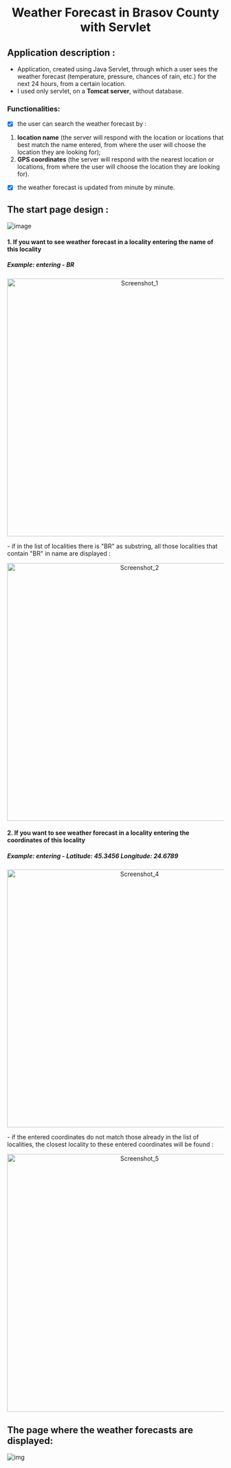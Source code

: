 
<h1 align="center"> Weather Forecast in Brasov County with Servlet</h1>

<h2>Application description :</h2>

* Application, created using Java Servlet, through which a user sees the weather forecast (temperature, pressure, chances of rain, etc.) for the next 24 hours, from a certain location.
* I used only servlet, on a **Tomcat server**, without database.

<h3>Functionalities:</h3>

- [X] the user can search the weather forecast by :
1. **location name** (the server will respond with the location or locations that best match the name entered, from where the user will choose the location they are looking for);
2. **GPS coordinates** (the server will respond with the nearest location or locations, from where the user will choose the location they are looking for).

- [X] the weather forecast is updated from minute by minute.

<h2>The start page design :</h2>

![image](https://user-images.githubusercontent.com/58684695/101262674-1c304d80-3749-11eb-82aa-4ecd939472f6.png)

<h4> 1. If you want to see weather forecast in a locality entering the name of this locality</h4>
<h5> Example: entering - BR</h5>
<p align="center">
<img width="600" alt="Screenshot_1" src="https://user-images.githubusercontent.com/58684695/101654779-8e56aa00-3a49-11eb-805a-286b8688e9c1.png">
</p>
- if in the list of localities there is "BR" as substring, all those localities that contain "BR" in name are displayed :
<p align="center">
<img width="600" alt="Screenshot_2" src="https://user-images.githubusercontent.com/58684695/101656029-e9d56780-3a4a-11eb-9d5d-49fa8af1dcca.png">
</p>

<h4> 2. If you want to see weather forecast in a locality entering the coordinates of this locality</h4>
<h5> Example: entering - Latitude: 45.3456 Longitude: 24.6789</h5>
<p align="center">
<img width="600" alt="Screenshot_4" src="https://user-images.githubusercontent.com/58684695/101657207-4be29c80-3a4c-11eb-9937-8d216c6f8410.png">
</p>
- if the entered coordinates do not match those already in the list of localities, the closest locality to these entered coordinates will be found :
<p align="center">
<img width="600" align="center" alt="Screenshot_5" src="https://user-images.githubusercontent.com/58684695/101657272-5b61e580-3a4c-11eb-9322-242601e050a7.png">
</p>

<h2>The page where the weather forecasts are displayed:</h2>

![img](https://user-images.githubusercontent.com/58684695/102120114-bd568c80-3e4a-11eb-9659-9e0c53ac27c4.png)
